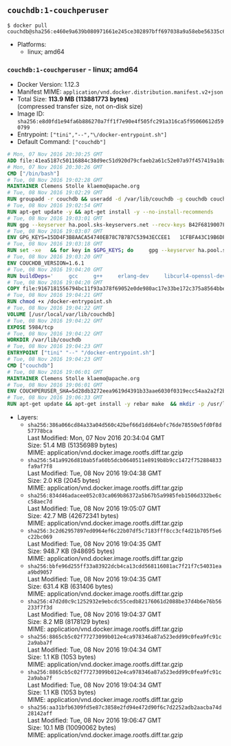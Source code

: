 ## `couchdb:1-couchperuser`

```console
$ docker pull couchdb@sha256:e460e9a639b080971661e245ce302897bff697038a9a58ebe56335c6fa28b995
```

-	Platforms:
	-	linux; amd64

### `couchdb:1-couchperuser` - linux; amd64

-	Docker Version: 1.12.3
-	Manifest MIME: `application/vnd.docker.distribution.manifest.v2+json`
-	Total Size: **113.9 MB (113881773 bytes)**  
	(compressed transfer size, not on-disk size)
-	Image ID: `sha256:e8d0fd1e94fa6b886270a7ff1f7e90e4f505fc291a316ca5f95060612d590799`
-	Entrypoint: `["tini","--","\/docker-entrypoint.sh"]`
-	Default Command: `["couchdb"]`

```dockerfile
# Mon, 07 Nov 2016 20:30:25 GMT
ADD file:41ea5187c50116884c38d9ec51d920d79cfaeb2a61c52e07a97f457419a10a4f in / 
# Mon, 07 Nov 2016 20:30:26 GMT
CMD ["/bin/bash"]
# Tue, 08 Nov 2016 19:02:28 GMT
MAINTAINER Clemens Stolle klaemo@apache.org
# Tue, 08 Nov 2016 19:02:29 GMT
RUN groupadd -r couchdb && useradd -d /var/lib/couchdb -g couchdb couchdb
# Tue, 08 Nov 2016 19:02:54 GMT
RUN apt-get update -y && apt-get install -y --no-install-recommends     ca-certificates     curl     erlang-nox     libicu52     libmozjs185-1.0     libnspr4     libnspr4-0d   && rm -rf /var/lib/apt/lists/*
# Tue, 08 Nov 2016 19:03:01 GMT
RUN gpg --keyserver ha.pool.sks-keyservers.net --recv-keys B42F6819007F00F88E364FD4036A9C25BF357DD4   && curl -o /usr/local/bin/gosu -fSL "https://github.com/tianon/gosu/releases/download/1.7/gosu-$(dpkg --print-architecture)"   && curl -o /usr/local/bin/gosu.asc -fSL "https://github.com/tianon/gosu/releases/download/1.7/gosu-$(dpkg --print-architecture).asc"   && gpg --verify /usr/local/bin/gosu.asc   && rm /usr/local/bin/gosu.asc   && chmod +x /usr/local/bin/gosu   && gpg --keyserver ha.pool.sks-keyservers.net --recv-keys 6380DC428747F6C393FEACA59A84159D7001A4E5   && curl -o /usr/local/bin/tini -fSL "https://github.com/krallin/tini/releases/download/v0.9.0/tini"   && curl -o /usr/local/bin/tini.asc -fSL "https://github.com/krallin/tini/releases/download/v0.9.0/tini.asc"   && gpg --verify /usr/local/bin/tini.asc   && rm /usr/local/bin/tini.asc   && chmod +x /usr/local/bin/tini
# Tue, 08 Nov 2016 19:03:07 GMT
ENV GPG_KEYS=15DD4F3B8AACA54740EB78C7B7B7C53943ECCEE1   1CFBFA43C19B6DF4A0CA3934669C02FFDF3CEBA3   25BBBAC113C1BFD5AA594A4C9F96B92930380381   4BFCA2B99BADC6F9F105BEC9C5E32E2D6B065BFB   5D680346FAA3E51B29DBCB681015F68F9DA248BC   7BCCEB868313DDA925DF1805ECA5BCB7BB9656B0   C3F4DFAEAD621E1C94523AEEC376457E61D50B88   D2B17F9DA23C0A10991AF2E3D9EE01E47852AEE4   E0AF0A194D55C84E4A19A801CDB0C0F904F4EE9B
# Tue, 08 Nov 2016 19:03:18 GMT
RUN set -xe   && for key in $GPG_KEYS; do     gpg --keyserver ha.pool.sks-keyservers.net --recv-keys "$key";   done
# Tue, 08 Nov 2016 19:03:20 GMT
ENV COUCHDB_VERSION=1.6.1
# Tue, 08 Nov 2016 19:04:20 GMT
RUN buildDeps='     gcc     g++     erlang-dev     libcurl4-openssl-dev     libicu-dev     libmozjs185-dev     libnspr4-dev     make   '   && apt-get update && apt-get install -y --no-install-recommends $buildDeps   && curl -fSL http://apache.osuosl.org/couchdb/source/$COUCHDB_VERSION/apache-couchdb-$COUCHDB_VERSION.tar.gz -o couchdb.tar.gz   && curl -fSL https://www.apache.org/dist/couchdb/source/$COUCHDB_VERSION/apache-couchdb-$COUCHDB_VERSION.tar.gz.asc -o couchdb.tar.gz.asc   && gpg --verify couchdb.tar.gz.asc   && mkdir -p /usr/src/couchdb   && tar -xzf couchdb.tar.gz -C /usr/src/couchdb --strip-components=1   && cd /usr/src/couchdb   && ./configure --with-js-lib=/usr/lib --with-js-include=/usr/include/mozjs   && make && make install   && apt-get purge -y --auto-remove $buildDeps   && rm -rf /var/lib/apt/lists/* /usr/src/couchdb /couchdb.tar.gz*   && chown -R couchdb:couchdb     /usr/local/lib/couchdb /usr/local/etc/couchdb     /usr/local/var/lib/couchdb /usr/local/var/log/couchdb /usr/local/var/run/couchdb   && chmod -R g+rw     /usr/local/lib/couchdb /usr/local/etc/couchdb     /usr/local/var/lib/couchdb /usr/local/var/log/couchdb /usr/local/var/run/couchdb   && mkdir -p /var/lib/couchdb   && sed -e 's/^bind_address = .*$/bind_address = 0.0.0.0/' -i /usr/local/etc/couchdb/default.ini   && sed -e 's!/usr/local/var/log/couchdb/couch.log$!/dev/null!' -i /usr/local/etc/couchdb/default.ini
# Tue, 08 Nov 2016 19:04:20 GMT
COPY file:9167181556794bc11f93a378f69052e0de980ac17e33be172c375a8564bbe89a in / 
# Tue, 08 Nov 2016 19:04:21 GMT
RUN chmod +x /docker-entrypoint.sh
# Tue, 08 Nov 2016 19:04:22 GMT
VOLUME [/usr/local/var/lib/couchdb]
# Tue, 08 Nov 2016 19:04:22 GMT
EXPOSE 5984/tcp
# Tue, 08 Nov 2016 19:04:22 GMT
WORKDIR /var/lib/couchdb
# Tue, 08 Nov 2016 19:04:23 GMT
ENTRYPOINT ["tini" "--" "/docker-entrypoint.sh"]
# Tue, 08 Nov 2016 19:04:23 GMT
CMD ["couchdb"]
# Tue, 08 Nov 2016 19:06:01 GMT
MAINTAINER Clemens Stolle klaemo@apache.org
# Tue, 08 Nov 2016 19:06:01 GMT
ENV COUCHPERUSER_SHA=5d28db3272eea9619d4391b33aae6030f0319ecc54aa2a2f2b6c6a8d448f03f2
# Tue, 08 Nov 2016 19:06:33 GMT
RUN apt-get update && apt-get install -y rebar make  && mkdir -p /usr/local/lib/couchdb/plugins/couchperuser  && cd /usr/local/lib/couchdb/plugins  && curl -L -o couchperuser.tar.gz https://github.com/etrepum/couchperuser/archive/1.1.0.tar.gz  && echo "$COUCHPERUSER_SHA *couchperuser.tar.gz" | sha256sum -c -  && tar -xzf couchperuser.tar.gz -C couchperuser --strip-components=1  && rm couchperuser.tar.gz  && cd couchperuser  && make  && apt-get purge -y --auto-remove rebar make
```

-	Layers:
	-	`sha256:386a066cd84a33a04d560c42bef66d1dd64ebfc76de78550e5fd0f8d57778bca`  
		Last Modified: Mon, 07 Nov 2016 20:34:04 GMT  
		Size: 51.4 MB (51356989 bytes)  
		MIME: application/vnd.docker.image.rootfs.diff.tar.gzip
	-	`sha256:541a9926d810ab5fa60b5dcb0640511e8919b8b9cc1472f752884833fa9af7f8`  
		Last Modified: Tue, 08 Nov 2016 19:04:38 GMT  
		Size: 2.0 KB (2045 bytes)  
		MIME: application/vnd.docker.image.rootfs.diff.tar.gzip
	-	`sha256:834d46adacee052c03ca069b86372a5b67b5a9985feb1506d332be6cc58aec7d`  
		Last Modified: Tue, 08 Nov 2016 19:05:07 GMT  
		Size: 42.7 MB (42672341 bytes)  
		MIME: application/vnd.docker.image.rootfs.diff.tar.gzip
	-	`sha256:3c2d62957897ed0964ef6c22b07df5c7183fff8cc3cf4d21b705f5e6c22bc069`  
		Last Modified: Tue, 08 Nov 2016 19:04:35 GMT  
		Size: 948.7 KB (948695 bytes)  
		MIME: application/vnd.docker.image.rootfs.diff.tar.gzip
	-	`sha256:bbfe96d255ff33a83922dcb4ca13cdd568116081ac7f21f7c54031eaa9bd9057`  
		Last Modified: Tue, 08 Nov 2016 19:04:35 GMT  
		Size: 631.4 KB (631406 bytes)  
		MIME: application/vnd.docker.image.rootfs.diff.tar.gzip
	-	`sha256:47d2d0c9c1252932e9ebcdc55cedb82176061d2088be37d4b6e76b56233f7f3d`  
		Last Modified: Tue, 08 Nov 2016 19:04:37 GMT  
		Size: 8.2 MB (8178129 bytes)  
		MIME: application/vnd.docker.image.rootfs.diff.tar.gzip
	-	`sha256:8865cb5c02f77273099b012e4ca978346a87a523edd99c0fea9fc91c2a9aba7f`  
		Last Modified: Tue, 08 Nov 2016 19:04:34 GMT  
		Size: 1.1 KB (1053 bytes)  
		MIME: application/vnd.docker.image.rootfs.diff.tar.gzip
	-	`sha256:8865cb5c02f77273099b012e4ca978346a87a523edd99c0fea9fc91c2a9aba7f`  
		Last Modified: Tue, 08 Nov 2016 19:04:34 GMT  
		Size: 1.1 KB (1053 bytes)  
		MIME: application/vnd.docker.image.rootfs.diff.tar.gzip
	-	`sha256:aa31bfb6309fd5e87c3858e2fd94e472d90f6c7d2252adb2aacba74d28142aff`  
		Last Modified: Tue, 08 Nov 2016 19:06:47 GMT  
		Size: 10.1 MB (10090062 bytes)  
		MIME: application/vnd.docker.image.rootfs.diff.tar.gzip
